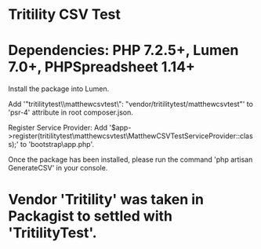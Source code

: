 # Tritility CSV Test

# Dependencies: PHP 7.2.5+, Lumen 7.0+, PHPSpreadsheet 1.14+

Install the package into Lumen.

Add '"tritilitytest\\\matthewcsvtest\\\": "vendor/tritilitytest/matthewcsvtest"' to 'psr-4' attribute in root composer.json.

Register Service Provider: Add '$app->register(tritilitytest\matthewcsvtest\MatthewCSVTestServiceProvider::class);' to 'bootstrap\app.php'.

Once the package has been installed, please run the command 'php artisan GenerateCSV' in your console.

# Vendor 'Tritility' was taken in Packagist to settled with 'TritilityTest'.
